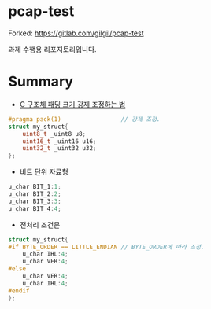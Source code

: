 # pcap-test
Forked: https://gitlab.com/gilgil/pcap-test

과제 수행용 리포지토리입니다.

# Summary
* [C 구조체 패딩 크기 강제 조정하는 법](https://www.geeksforgeeks.org/how-to-avoid-structure-padding-in-c/)
```C
#pragma pack(1)                 // 강제 조정. 
struct my_struct{
	uint8_t _uint8 u8;
	uint16_t _uint16 u16;
	uint32_t _uint32 u32;
};
```

* 비트 단위 자료형 
```C
u_char BIT_1:1;
u_char BIT_2:2;
u_char BIT_3:3;
u_char BIT_4:4;
```

* 전처리 조건문 
```C
struct my_struct{
#if BYTE_ORDER == LITTLE_ENDIAN // BYTE_ORDER에 따라 조정.
	u_char IHL:4;
	u_char VER:4;
#else
	u_char VER:4;
	u_char IHL:4;
#endif
};
```

